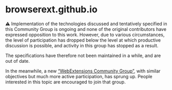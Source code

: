 # browserext.github.io

⚠ Implementation of the technologies discussed and tentatively specified in this Community Group is ongoing and none of the original contributors have expressed opposition to this work. However, due to various circumstances, the level of participation has dropped below the level at which productive discussion is possible, and activity in this group has stopped as a result.

The specifications have therefore not been maintained in a while, and are out of date.

In the meanwhile, a new [“WebExtensions Community Group”](https://github.com/w3c/webextensions), with similar objectives but much more active participation, has sprung up. People interested in this topic are encouraged to join that group.

